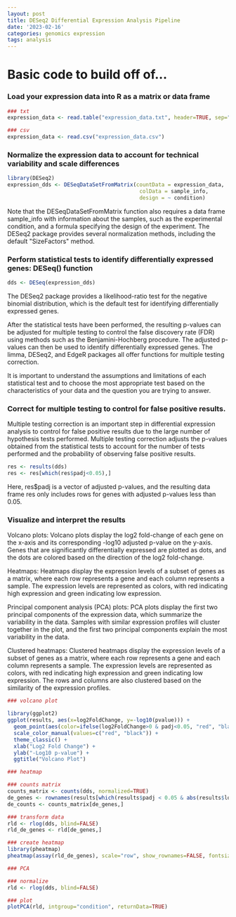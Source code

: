 ```yaml
---
layout: post
title: DESeq2 Differential Expression Analysis Pipeline
date: '2023-02-16'
categories: genomics expression
tags: analysis
---
```


# Basic code to build off of...


### Load your expression data into R as a matrix or data frame

```r
### txt
expression_data <- read.table("expression_data.txt", header=TRUE, sep="\t")

### csv
expression_data <- read.csv("expression_data.csv")
```

### Normalize the expression data to account for technical variability and scale differences

```r
library(DESeq2)
expression_dds <- DESeqDataSetFromMatrix(countData = expression_data,
                                          colData = sample_info,
                                          design = ~ condition)
```

Note that the DESeqDataSetFromMatrix function also requires a data frame sample_info with information about the samples, such as the experimental condition, and a formula specifying the design of the experiment. The DESeq2 package provides several normalization methods, including the default "SizeFactors" method.

### Perform statistical tests to identify differentially expressed genes: DESeq() function

```r
dds <- DESeq(expression_dds)
```

The DESeq2 package provides a likelihood-ratio test for the negative binomial distribution, which is the default test for identifying differentially expressed genes.

After the statistical tests have been performed, the resulting p-values can be adjusted for multiple testing to control the false discovery rate (FDR) using methods such as the Benjamini-Hochberg procedure. The adjusted p-values can then be used to identify differentially expressed genes. The limma, DESeq2, and EdgeR packages all offer functions for multiple testing correction.

It is important to understand the assumptions and limitations of each statistical test and to choose the most appropriate test based on the characteristics of your data and the question you are trying to answer.

### Correct for multiple testing to control for false positive results.

Multiple testing correction is an important step in differential expression analysis to control for false positive results due to the large number of hypothesis tests performed. Multiple testing correction adjusts the p-values obtained from the statistical tests to account for the number of tests performed and the probability of observing false positive results.

```r
res <- results(dds)
res <- res[which(res$padj<0.05),]
```

Here, res$padj is a vector of adjusted p-values, and the resulting data frame res only includes rows for genes with adjusted p-values less than 0.05.

### Visualize and interpret the results
Volcano plots: Volcano plots display the log2 fold-change of each gene on the x-axis and its corresponding -log10 adjusted p-value on the y-axis. Genes that are significantly differentially expressed are plotted as dots, and the dots are colored based on the direction of the log2 fold-change.

Heatmaps: Heatmaps display the expression levels of a subset of genes as a matrix, where each row represents a gene and each column represents a sample. The expression levels are represented as colors, with red indicating high expression and green indicating low expression.

Principal component analysis (PCA) plots: PCA plots display the first two principal components of the expression data, which summarize the variability in the data. Samples with similar expression profiles will cluster together in the plot, and the first two principal components explain the most variability in the data.

Clustered heatmaps: Clustered heatmaps display the expression levels of a subset of genes as a matrix, where each row represents a gene and each column represents a sample. The expression levels are represented as colors, with red indicating high expression and green indicating low expression. The rows and columns are also clustered based on the similarity of the expression profiles.

```r
### volcano plot

library(ggplot2)
ggplot(results, aes(x=log2FoldChange, y=-log10(pvalue))) +
  geom_point(aes(color=ifelse(log2FoldChange>0 & padj<0.05, "red", "black")), alpha=0.5) +
  scale_color_manual(values=c("red", "black")) +
  theme_classic() +
  xlab("Log2 Fold Change") +
  ylab("-Log10 p-value") +
  ggtitle("Volcano Plot")
```

```r
### heatmap

### counts matrix
counts_matrix <- counts(dds, normalized=TRUE)
de_genes <- rownames(results[which(results$padj < 0.05 & abs(results$log2FoldChange) > 1),])
de_counts <- counts_matrix[de_genes,]

### transform data
rld <- rlog(dds, blind=FALSE)
rld_de_genes <- rld[de_genes,]

### create heatmap
library(pheatmap)
pheatmap(assay(rld_de_genes), scale="row", show_rownames=FALSE, fontsize=8, main="Heatmap of Differentially Expressed Genes")
```

```r
### PCA

### normalize
rld <- rlog(dds, blind=FALSE)

### plot
plotPCA(rld, intgroup="condition", returnData=TRUE)
```













